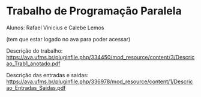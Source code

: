 # Trabalho de Programação Paralela
Alunos: Rafael Vinicius e Calebe Lemos


(tem que estar logado no ava para poder acessar)

Descrição do trabalho: https://ava.ufms.br/pluginfile.php/334450/mod_resource/content/3/Descricao_Trab1_anotado.pdf

Descrição das entradas e saidas: https://ava.ufms.br/pluginfile.php/336978/mod_resource/content/1/Descricao_Entradas_Saidas.pdf

